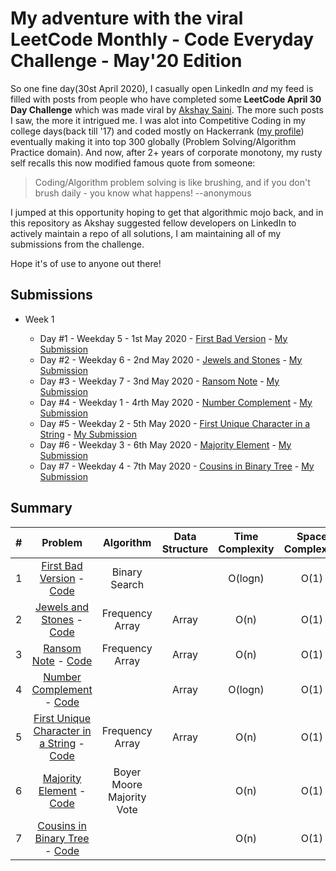 # My adventure with the viral LeetCode Monthly - Code Everyday Challenge - May'20 Edition

So one fine day(30st April 2020), I casually open LinkedIn _and_ my feed is filled with posts from people who have completed some **LeetCode April 30 Day Challenge** which was made viral by [Akshay Saini](https://www.linkedin.com/in/akshaymarch7/). The more such posts I saw, the more it intrigued me. I was alot into Competitive Coding in my college days(back till '17) and coded mostly on Hackerrank ([my profile](https://www.hackerrank.com/the_piranha?hr_r=1)) eventually making it into top 300 globally (Problem Solving/Algorithm Practice domain). And now, after 2+ years of corporate monotony, my rusty self recalls this now modified famous quote from someone:

> Coding/Algorithm problem solving is like brushing, and if you don't brush daily - you know what happens! --anonymous

I jumped at this opportunity hoping to get that algorithmic mojo back, and in this repository as Akshay suggested fellow developers on LinkedIn to actively maintain a repo of all solutions, I am maintaining all of my submissions from the challenge.

Hope it's of use to anyone out there!

## Submissions
+ Week 1
    
    + Day #1 - Weekday 5 - 1st May 2020 - [First Bad Version](https://leetcode.com/explore/challenge/card/may-leetcoding-challenge/534/week-1-may-1st-may-7th/3316/) - [My Submission](https://github.com/raghavsikaria/LeetCode-31-day-May-2020-Challenge/blob/master/1_first_bad_version.py)
    + Day #2 - Weekday 6 - 2nd May 2020 - [Jewels and Stones](https://leetcode.com/explore/featured/card/may-leetcoding-challenge/534/week-1-may-1st-may-7th/3317/) - [My Submission](https://github.com/raghavsikaria/LeetCode-31-day-May-2020-Challenge/blob/master/2_jewels_and_stones.py)
    + Day #3 - Weekday 7 - 3nd May 2020 - [Ransom Note](https://leetcode.com/explore/featured/card/may-leetcoding-challenge/534/week-1-may-1st-may-7th/3318/) - [My Submission](https://github.com/raghavsikaria/LeetCode-31-day-May-2020-Challenge/blob/master/3_ransom_note.py)
    + Day #4 - Weekday 1 - 4rth May 2020 - [Number Complement](https://leetcode.com/explore/featured/card/may-leetcoding-challenge/534/week-1-may-1st-may-7th/3319/) - [My Submission](https://github.com/raghavsikaria/LeetCode-31-day-May-2020-Challenge/blob/master/4_number_complement.py)
    + Day #5 - Weekday 2 - 5th May 2020 - [First Unique Character in a String](https://leetcode.com/explore/featured/card/may-leetcoding-challenge/534/week-1-may-1st-may-7th/3320/) - [My Submission](https://github.com/raghavsikaria/LeetCode-31-day-May-2020-Challenge/blob/master/5_first_unique_character_in_string.py)
    + Day #6 - Weekday 3 - 6th May 2020 - [Majority Element](https://leetcode.com/explore/featured/card/may-leetcoding-challenge/534/week-1-may-1st-may-7th/3321/) - [My Submission](https://github.com/raghavsikaria/LeetCode-31-day-May-2020-Challenge/blob/master/6_majority_element.py)
    + Day #7 - Weekday 4 - 7th May 2020 - [Cousins in Binary Tree](https://leetcode.com/explore/featured/card/may-leetcoding-challenge/534/week-1-may-1st-may-7th/3322/) - [My Submission](https://github.com/raghavsikaria/LeetCode-31-day-May-2020-Challenge/blob/master/7_cousins_in_binary_tree.py)

## Summary

| # | Problem | Algorithm | Data Structure | Time Complexity | Space Complexity |
|:-:|:-:|:-:|:-:|:-:|:-:|
| 1 | [First Bad Version](https://leetcode.com/explore/challenge/card/may-leetcoding-challenge/534/week-1-may-1st-may-7th/3316/) - [Code](https://github.com/raghavsikaria/LeetCode-31-day-May-2020-Challenge/blob/master/1_first_bad_version.py) | Binary Search | | O(logn) | O(1) |
| 2 | [Jewels and Stones](https://leetcode.com/explore/featured/card/may-leetcoding-challenge/534/week-1-may-1st-may-7th/3317/) - [Code](https://github.com/raghavsikaria/LeetCode-31-day-May-2020-Challenge/blob/master/2_jewels_and_stones.py) | Frequency Array | Array | O(n) | O(1) |
| 3 | [Ransom Note](https://leetcode.com/explore/featured/card/may-leetcoding-challenge/534/week-1-may-1st-may-7th/3318/) - [Code](https://github.com/raghavsikaria/LeetCode-31-day-May-2020-Challenge/blob/master/3_ransom_note.py) | Frequency Array | Array | O(n) | O(1) |
| 4 | [Number Complement](https://leetcode.com/explore/featured/card/may-leetcoding-challenge/534/week-1-may-1st-may-7th/3319/) - [Code](https://github.com/raghavsikaria/LeetCode-31-day-May-2020-Challenge/blob/master/4_number_complement.py) | | Array | O(logn) | O(1) |
| 5 | [First Unique Character in a String](https://leetcode.com/explore/featured/card/may-leetcoding-challenge/534/week-1-may-1st-may-7th/3320/) - [Code](https://github.com/raghavsikaria/LeetCode-31-day-May-2020-Challenge/blob/master/5_first_unique_character_in_string.py) | Frequency Array | Array | O(n) | O(1) |
| 6 | [Majority Element](https://leetcode.com/explore/featured/card/may-leetcoding-challenge/534/week-1-may-1st-may-7th/3321/) - [Code](https://github.com/raghavsikaria/LeetCode-31-day-May-2020-Challenge/blob/master/6_majority_element.py) | Boyer Moore Majority Vote | | O(n) | O(1) |
| 7 | [Cousins in Binary Tree](https://leetcode.com/explore/featured/card/may-leetcoding-challenge/534/week-1-may-1st-may-7th/3322/) - [Code](https://github.com/raghavsikaria/LeetCode-31-day-May-2020-Challenge/blob/master/7_cousins_in_binary_tree.py) | | | O(n) | O(1) |